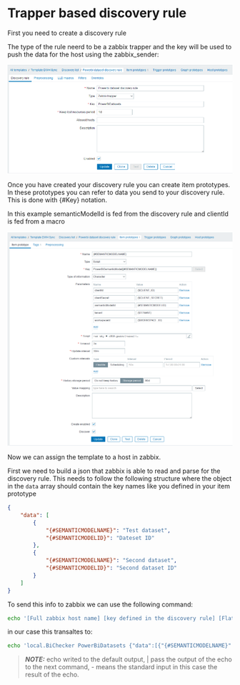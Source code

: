 # Trapper based discovery rule

First you need to create a discovery rule 

The type of the rule neerd to be a zabbix trapper and the key will be used to push the data for the host using the zabbix_sender:

![trapperBasedDiscovery.png](.\trapperBasedDiscovery.png)


Once you have created your discovery rule you can create item prototypes.
In these prototypes you can refer to data you send to your discovery rule.
This is done with {#Key} notation.

In this example semanticModelId is fed from the discovery rule and clientId is fed from a macro

![itemPrototype.png](.\itemPrototype.png)

Now we can assign the template to a host in zabbix.

First we need to build a json that zabbix is able to read and parse for the discovery rule.
This needs to follow the following structure where the object in the `data` array should contain the key names like you defined in your item prototype 
```json
{
	"data": [
		{
			"{#SEMANTICMODELNAME}": "Test dataset",
			"{#SEMANTICMODELID}": "Dateset ID"
		},
		{
			"{#SEMANTICMODELNAME}": "Second dataset",
			"{#SEMANTICMODELID}": "Second dataset ID"
		}
	]
}
```

To send this info to zabbix we can use the following command:

```bash
echo '[Full zabbix host name] [key defined in the discovery rule] [Flattend json] |  zabbix_sender -z zabbixServerName -i -
```
in our case this transaltes to:
```bash
echo 'local.BiChecker PowerBiDatasets {"data":[{"{#SEMANTICMODELNAME}":"Test dataset","{#SEMANTICMODELID}":"Dateset ID"},{"{#SEMANTICMODELNAME}":"Second dataset","{#SEMANTICMODELID}":"Second dataset ID"}]} |  zabbix_sender -z zabbixController -i -
```

> **_NOTE:_**  echo writed to the default output, | pass the output of the echo to the next command, - means the standard input in this case the result of the echo.


